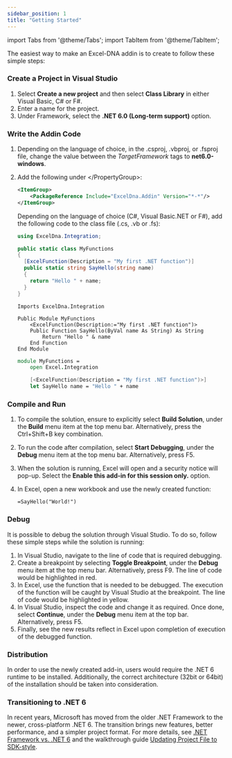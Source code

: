 ```yaml
---
sidebar_position: 1
title: "Getting Started"
---
```


import Tabs from '@theme/Tabs';
import TabItem from '@theme/TabItem';

The easiest way to make an Excel-DNA addin is to create to follow these simple steps:

### Create a Project in Visual Studio

1. Select **Create a new project** and then select **Class Library** in either Visual Basic, C# or F#.
2. Enter a name for the project.
3. Under Framework, select the **.NET 6.0 (Long-term support)** option.

### Write the Addin Code

1. Depending on the language of choice, in the .csproj, .vbproj, or .fsproj file, change the value between the *TargetFramework* tags to **net6.0-windows**.

2. Add the following under </PropertyGroup\>:

   ```xml
   <ItemGroup>
       <PackageReference Include="ExcelDna.Addin" Version="*-*"/>
   </ItemGroup>
   ```
   
   Depending on the language of choice (C#, Visual Basic.NET or F#), add the following code to the class file (.cs, .vb or .fs):

    <Tabs>
    <TabItem value="csharp" label="C#">
   
    ```csharp
    using ExcelDna.Integration;
   
    public static class MyFunctions
    {
      [ExcelFunction(Description = "My first .NET function")]
      public static string SayHello(string name)
      {
        return "Hello " + name;
      }
    }
    ```
    </TabItem>
   <TabItem value="vbnet" label="VB.Net">

    ```vbnet
    Imports ExcelDna.Integration
   
    Public Module MyFunctions
        <ExcelFunction(Description:="My first .NET function")>
        Public Function SayHello(ByVal name As String) As String
            Return "Hello " & name
        End Function
    End Module
    ```
    </TabItem>
    <TabItem value="fsharp" label="F#">

    ```fsharp
    module MyFunctions = 
        open Excel.Integration
   
        [<ExcelFunction(Description = "My first .NET function")>]
        let SayHello name = "Hello " + name
    ```

    </TabItem>
    </Tabs>

### Compile and Run

1. To compile the solution, ensure to explicitly select **Build Solution**, under the **Build** menu item at the top menu bar. Alternatively, press the Ctrl+Shift+B key combination.

2. To run the code after compilation, select **Start Debugging**, under the **Debug** menu item at the top menu bar. Alternatively, press F5.

3. When the solution is running, Excel will open and a security notice will pop-up. Select the **Enable this add-in for this session only.** option.

4. In Excel, open a new workbook and use the newly created function:

   ```
   =SayHello("World!")
   ```

### Debug

It is possible to debug the solution through Visual Studio. To do so, follow these simple steps while the solution is running:

1. In Visual Studio, navigate to the line of code that is required debugging.
2. Create a breakpoint by selecting **Toggle Breakpoint**, under the **Debug** menu item at the top menu bar. Alternatively, press F9. The line of code would be highlighted in red.
3. In Excel, use the function that is needed to be debugged. The execution of the function will be caught by Visual Studio at the breakpoint. The line of code would be highlighted in yellow.
4. In Visual Studio, inspect the code and change it as required. Once done, select **Continue**, under the **Debug** menu item at the top bar. Alternatively, press F5.
5. Finally, see the new results reflect in Excel upon completion of execution of the debugged function.

### Distribution

In order to use the newly created add-in, users would require the .NET 6 runtime to be installed. Additionally, the correct architecture (32bit or 64bit) of the installation should be taken into consideration.

### Transitioning to .NET 6

In recent years, Microsoft has moved from the older .NET Framework to the newer, cross-platform .NET 6. The transition brings new features, better performance, and a simpler project format. For more details, see [.NET Framework vs. .NET 6](../../../dotnet_framework_vs_dotnet6) and the walkthrough guide [Updating Project File to SDK-style](./guides-basic/updating-project-file-to-sdk-style).

